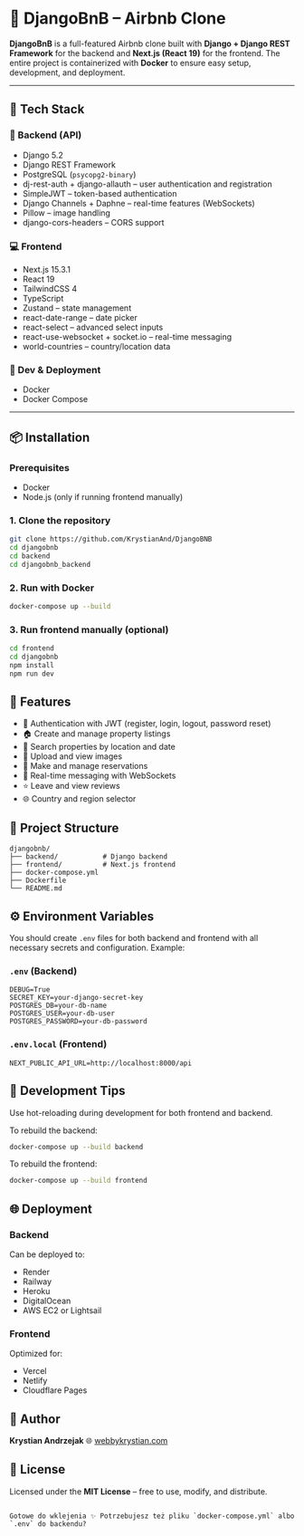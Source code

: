 # 🏡 DjangoBnB – Airbnb Clone

**DjangoBnB** is a full-featured Airbnb clone built with **Django + Django REST Framework** for the backend and **Next.js (React 19)** for the frontend. The entire project is containerized with **Docker** to ensure easy setup, development, and deployment.

---

## 🚀 Tech Stack

### 🔧 Backend (API)
- Django 5.2
- Django REST Framework
- PostgreSQL (`psycopg2-binary`)
- dj-rest-auth + django-allauth – user authentication and registration
- SimpleJWT – token-based authentication
- Django Channels + Daphne – real-time features (WebSockets)
- Pillow – image handling
- django-cors-headers – CORS support

### 💻 Frontend
- Next.js 15.3.1
- React 19
- TailwindCSS 4
- TypeScript
- Zustand – state management
- react-date-range – date picker
- react-select – advanced select inputs
- react-use-websocket + socket.io – real-time messaging
- world-countries – country/location data

### 🐳 Dev & Deployment
- Docker
- Docker Compose

---

## 📦 Installation

### Prerequisites
- Docker
- Node.js (only if running frontend manually)

### 1. Clone the repository
```bash
git clone https://github.com/KrystianAnd/DjangoBNB
cd djangobnb
cd backend
cd djangobnb_backend
```

### 2. Run with Docker
```bash
docker-compose up --build
```

### 3. Run frontend manually (optional)



```bash
cd frontend
cd djangobnb
npm install
npm run dev
```

## 🧩 Features

* 🔐 Authentication with JWT (register, login, logout, password reset)
* 🏠 Create and manage property listings
* 📍 Search properties by location and date
* 📸 Upload and view images
* 📅 Make and manage reservations
* 💬 Real-time messaging with WebSockets
* ⭐ Leave and view reviews
* 🌐 Country and region selector

## 📁 Project Structure

```
djangobnb/
├── backend/           # Django backend
├── frontend/          # Next.js frontend
├── docker-compose.yml
├── Dockerfile
└── README.md
```

## ⚙️ Environment Variables

You should create `.env` files for both backend and frontend with all necessary secrets and configuration. Example:

### `.env` (Backend)

```
DEBUG=True
SECRET_KEY=your-django-secret-key
POSTGRES_DB=your-db-name
POSTGRES_USER=your-db-user
POSTGRES_PASSWORD=your-db-password
```

### `.env.local` (Frontend)

```
NEXT_PUBLIC_API_URL=http://localhost:8000/api
```

## 🧪 Development Tips

Use hot-reloading during development for both frontend and backend.

To rebuild the backend:

```bash
docker-compose up --build backend
```

To rebuild the frontend:

```bash
docker-compose up --build frontend
```

## 🌐 Deployment

### Backend

Can be deployed to:

* Render
* Railway
* Heroku
* DigitalOcean
* AWS EC2 or Lightsail

### Frontend

Optimized for:

* Vercel
* Netlify
* Cloudflare Pages

## 👤 Author

**Krystian Andrzejak**
🌐 [webbykrystian.com](https://webbykrystian.com)

## 📄 License

Licensed under the **MIT License** – free to use, modify, and distribute.

```

Gotowe do wklejenia ✨ Potrzebujesz też pliku `docker-compose.yml` albo `.env` do backendu?
```
